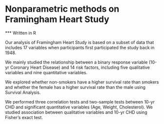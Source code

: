 # Nonparametric methods on Framingham Heart Study
*** Written in R

Our analysis of Framingham Heart Study is based on a subset of data that includes 17 variables when participants first participated the study back in 1948. 

We mainly studied the relationship between a binary response variable (10-yr Coronary Heart Disease) and 14 risk factors, including five qualitative variables and nine quantitative variables.

We explored whether non-smokers have a higher survival rate than smokers and whether the female has a higher survival rate than the male using Survival Analysis. 

We performed three correlation tests and two-sample tests between 10-yr CHD and significant quantitative variables (Age, Weight, Cholesterol). We studied association between qualitative variables and 10-yr CHD using Fisher’s exact test.
